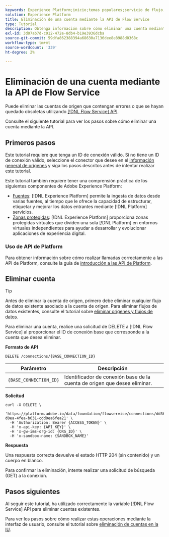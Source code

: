 ```yaml
---
keywords: Experience Platform;inicio;temas populares;servicio de flujo;eliminar cuentas;eliminar;api
solution: Experience Platform
title: Eliminación de una cuenta mediante la API de Flow Service
type: Tutorial
description: Obtenga información sobre cómo eliminar una cuenta mediante la API de Flow Service.
exl-id: 3d07ab7d-c012-472e-8db4-b19e3936dcba
source-git-commit: 59dfa862388394a68630a7136dee8e8988d0368c
workflow-type: tm+mt
source-wordcount: '339'
ht-degree: 2%

---
```


# Eliminación de una cuenta mediante la API de Flow Service

Puede eliminar las cuentas de origen que contengan errores o que se hayan quedado obsoletas utilizando [[!DNL Flow Service] API](https://www.adobe.io/experience-platform-apis/references/flow-service/).

Consulte el siguiente tutorial para ver los pasos sobre cómo eliminar una cuenta mediante la API.

## Primeros pasos

Este tutorial requiere que tenga un ID de conexión válido. Si no tiene un ID de conexión válido, seleccione el conector que desee en el [información general de orígenes](../../home.md) y siga los pasos descritos antes de intentar realizar este tutorial.

Este tutorial también requiere tener una comprensión práctica de los siguientes componentes de Adobe Experience Platform:

* [Fuentes](../../home.md): [!DNL Experience Platform] permite la ingesta de datos desde varias fuentes, al tiempo que le ofrece la capacidad de estructurar, etiquetar y mejorar los datos entrantes mediante [!DNL Platform] servicios.
* [Zonas protegidas](../../../sandboxes/home.md): [!DNL Experience Platform] proporciona zonas protegidas virtuales que dividen una sola [!DNL Platform] en entornos virtuales independientes para ayudar a desarrollar y evolucionar aplicaciones de experiencia digital.

### Uso de API de Platform

Para obtener información sobre cómo realizar llamadas correctamente a las API de Platform, consulte la guía de [introducción a las API de Platform](../../../landing/api-guide.md).

## Eliminar cuenta

>[!TIP]
>
>Antes de eliminar la cuenta de origen, primero debe eliminar cualquier flujo de datos existente asociado a la cuenta de origen. Para eliminar flujos de datos existentes, consulte el tutorial sobre [eliminar orígenes y flujos de datos](./delete-dataflows.md).

Para eliminar una cuenta, realice una solicitud de DELETE a [!DNL Flow Service] al proporcionar el ID de conexión base que corresponde a la cuenta que desea eliminar.

**Formato de API**

```http
DELETE /connections/{BASE_CONNECTION_ID}
```

| Parámetro | Descripción |
| --- | --- |
| `{BASE_CONNECTION_ID}` | Identificador de conexión base de la cuenta de origen que desea eliminar. |

**Solicitud**

```shell
curl -X DELETE \
  'https://platform.adobe.io/data/foundation/flowservice/connections/dd3631cd-d0ea-4fea-b631-cdd0ea6fea21' \
  -H 'Authorization: Bearer {ACCESS_TOKEN}' \
  -H 'x-api-key: {API_KEY}' \
  -H 'x-gw-ims-org-id: {ORG_ID}' \
  -H 'x-sandbox-name: {SANDBOX_NAME}'
```

**Respuesta**

Una respuesta correcta devuelve el estado HTTP 204 (sin contenido) y un cuerpo en blanco.

Para confirmar la eliminación, intente realizar una solicitud de búsqueda (GET) a la conexión.

## Pasos siguientes

Al seguir este tutorial, ha utilizado correctamente la variable [!DNL Flow Service] API para eliminar cuentas existentes.

Para ver los pasos sobre cómo realizar estas operaciones mediante la interfaz de usuario, consulte el tutorial sobre [eliminación de cuentas en la IU](../../tutorials/ui/delete-accounts.md).
